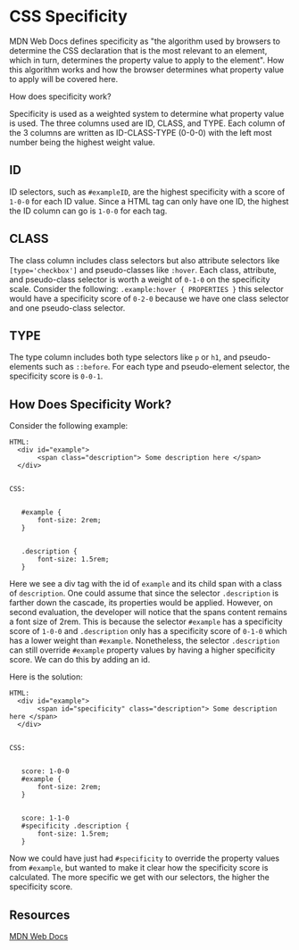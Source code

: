 # CSS Specificity

MDN Web Docs defines specificity as "the algorithm used by browsers to determine the CSS declaration that is the most relevant to an element, which in turn, determines the property value to apply to the element". How this algorithm works and how the browser determines what property value to apply will be covered here.

How does specificity work?

Specificity is used as a weighted system to determine what property value is used. The three columns used are ID, CLASS, and TYPE. Each column of the 3 columns are written as ID-CLASS-TYPE (0-0-0) with the left most number being the highest weight value.

## ID

ID selectors, such as `#exampleID`, are the highest specificity with a score of `1-0-0` for each ID value. Since a HTML tag can only have one ID, the highest the ID column can go is `1-0-0` for each tag.

## CLASS

The class column includes class selectors but also attribute selectors like `[type='checkbox']` and pseudo-classes like `:hover`. Each class, attribute, and pseudo-class selector is worth a weight of `0-1-0` on the specificity scale. Consider the following: `.example:hover { PROPERTIES }` this selector would have a specificity score of `0-2-0` because we have one class selector and one pseudo-class selector.

## TYPE

The type column includes both type selectors like `p` or `h1`, and pseudo-elements such as `::before`. For each type and pseudo-element selector, the specificity score is `0-0-1`.

## How Does Specificity Work?

Consider the following example:

```
HTML:
  <div id="example">
       <span class="description"> Some description here </span>
  </div>


CSS:


   #example {
       font-size: 2rem;
   }


   .description {
       font-size: 1.5rem;
   }
```

Here we see a div tag with the id of `example` and its child span with a class of `description`. One could assume that since the selector `.description` is farther down the cascade, its properties would be applied. However, on second evaluation, the developer will notice that the spans content remains a font size of 2rem. This is because the selector `#example` has a specificity score of `1-0-0` and `.description` only has a specificity score of `0-1-0` which has a lower weight than `#example`. Nonetheless, the selector `.description` can still override `#example` property values by having a higher specificity score. We can do this by adding an id.

Here is the solution:

```
HTML:
  <div id="example">
       <span id="specificity" class="description"> Some description here </span>
  </div>


CSS:


   score: 1-0-0
   #example {
       font-size: 2rem;
   }


   score: 1-1-0
   #specificity .description {
       font-size: 1.5rem;
   }
```

Now we could have just had `#specificity` to override the property values from `#example`, but wanted to make it clear how the specificity score is calculated. The more specific we get with our selectors, the higher the specificity score.

## Resources

[MDN Web Docs](https://developer.mozilla.org/en-US/docs/Web/CSS/Specificity)
